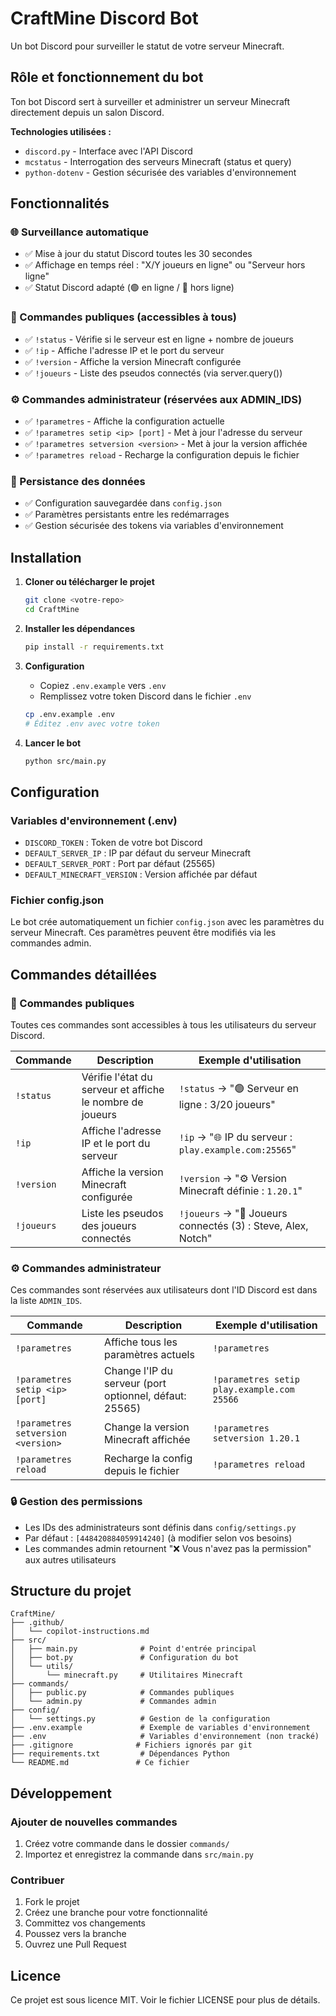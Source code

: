 # CraftMine Discord Bot

Un bot Discord pour surveiller le statut de votre serveur Minecraft.

## Rôle et fonctionnement du bot

Ton bot Discord sert à surveiller et administrer un serveur Minecraft directement depuis un salon Discord.

**Technologies utilisées :**
- `discord.py` - Interface avec l'API Discord
- `mcstatus` - Interrogation des serveurs Minecraft (status et query)
- `python-dotenv` - Gestion sécurisée des variables d'environnement

## Fonctionnalités

### 🌐 Surveillance automatique
- ✅ Mise à jour du statut Discord toutes les 30 secondes
- ✅ Affichage en temps réel : "X/Y joueurs en ligne" ou "Serveur hors ligne"
- ✅ Statut Discord adapté (🟢 en ligne / 🔴 hors ligne)

### 👥 Commandes publiques (accessibles à tous)
- ✅ `!status` - Vérifie si le serveur est en ligne + nombre de joueurs
- ✅ `!ip` - Affiche l'adresse IP et le port du serveur
- ✅ `!version` - Affiche la version Minecraft configurée
- ✅ `!joueurs` - Liste des pseudos connectés (via server.query())

### ⚙️ Commandes administrateur (réservées aux ADMIN_IDS)
- ✅ `!parametres` - Affiche la configuration actuelle
- ✅ `!parametres setip <ip> [port]` - Met à jour l'adresse du serveur
- ✅ `!parametres setversion <version>` - Met à jour la version affichée
- ✅ `!parametres reload` - Recharge la configuration depuis le fichier

### 💾 Persistance des données
- ✅ Configuration sauvegardée dans `config.json`
- ✅ Paramètres persistants entre les redémarrages
- ✅ Gestion sécurisée des tokens via variables d'environnement

## Installation

1. **Cloner ou télécharger le projet**
   ```bash
   git clone <votre-repo>
   cd CraftMine
   ```

2. **Installer les dépendances**
   ```bash
   pip install -r requirements.txt
   ```

3. **Configuration**
   - Copiez `.env.example` vers `.env`
   - Remplissez votre token Discord dans le fichier `.env`
   ```bash
   cp .env.example .env
   # Éditez .env avec votre token
   ```

4. **Lancer le bot**
   ```bash
   python src/main.py
   ```

## Configuration

### Variables d'environnement (.env)
- `DISCORD_TOKEN` : Token de votre bot Discord
- `DEFAULT_SERVER_IP` : IP par défaut du serveur Minecraft
- `DEFAULT_SERVER_PORT` : Port par défaut (25565)
- `DEFAULT_MINECRAFT_VERSION` : Version affichée par défaut

### Fichier config.json
Le bot crée automatiquement un fichier `config.json` avec les paramètres du serveur Minecraft. Ces paramètres peuvent être modifiés via les commandes admin.

## Commandes détaillées

### 👥 Commandes publiques
Toutes ces commandes sont accessibles à tous les utilisateurs du serveur Discord.

| Commande | Description | Exemple d'utilisation |
|----------|-------------|----------------------|
| `!status` | Vérifie l'état du serveur et affiche le nombre de joueurs | `!status` → "🟢 Serveur en ligne : 3/20 joueurs" |
| `!ip` | Affiche l'adresse IP et le port du serveur | `!ip` → "🌐 IP du serveur : `play.example.com:25565`" |
| `!version` | Affiche la version Minecraft configurée | `!version` → "⚙️ Version Minecraft définie : `1.20.1`" |
| `!joueurs` | Liste les pseudos des joueurs connectés | `!joueurs` → "👥 Joueurs connectés (3) : Steve, Alex, Notch" |

### ⚙️ Commandes administrateur
Ces commandes sont réservées aux utilisateurs dont l'ID Discord est dans la liste `ADMIN_IDS`.

| Commande | Description | Exemple d'utilisation |
|----------|-------------|----------------------|
| `!parametres` | Affiche tous les paramètres actuels | `!parametres` |
| `!parametres setip <ip> [port]` | Change l'IP du serveur (port optionnel, défaut: 25565) | `!parametres setip play.example.com 25566` |
| `!parametres setversion <version>` | Change la version Minecraft affichée | `!parametres setversion 1.20.1` |
| `!parametres reload` | Recharge la config depuis le fichier | `!parametres reload` |

### 🔒 Gestion des permissions
- Les IDs des administrateurs sont définis dans `config/settings.py`
- Par défaut : `[448420884059914240]` (à modifier selon vos besoins)
- Les commandes admin retournent "❌ Vous n'avez pas la permission" aux autres utilisateurs

## Structure du projet

```
CraftMine/
├── .github/
│   └── copilot-instructions.md
├── src/
│   ├── main.py              # Point d'entrée principal
│   ├── bot.py               # Configuration du bot
│   └── utils/
│       └── minecraft.py     # Utilitaires Minecraft
├── commands/
│   ├── public.py            # Commandes publiques
│   └── admin.py             # Commandes admin
├── config/
│   └── settings.py          # Gestion de la configuration
├── .env.example             # Exemple de variables d'environnement
├── .env                     # Variables d'environnement (non tracké)
├── .gitignore              # Fichiers ignorés par git
├── requirements.txt         # Dépendances Python
└── README.md               # Ce fichier
```

## Développement

### Ajouter de nouvelles commandes
1. Créez votre commande dans le dossier `commands/`
2. Importez et enregistrez la commande dans `src/main.py`

### Contribuer
1. Fork le projet
2. Créez une branche pour votre fonctionnalité
3. Committez vos changements
4. Poussez vers la branche
5. Ouvrez une Pull Request

## Licence

Ce projet est sous licence MIT. Voir le fichier LICENSE pour plus de détails.
